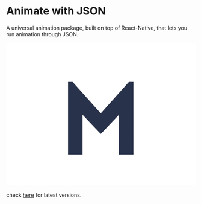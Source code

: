 # Animate with JSON
A universal animation package, built on top of React-Native, that lets you run animation through JSON.

<img width="700" alt="image" src="assets/motion_logo2.gif">

check [here](http://modules.urbanclap.com:4873/#/) for latest versions.

<!-- https://user-images.githubusercontent.com/35339165/183665453-cac7db19-106a-414e-bbb7-8f2d25d7397a.png -->